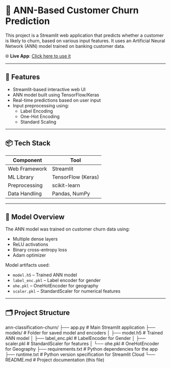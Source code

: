 # 🧠 ANN-Based Customer Churn Prediction

This project is a Streamlit web application that predicts whether a customer is likely to churn, based on various input features. It uses an Artificial Neural Network (ANN) model trained on banking customer data.

🌐 **Live App**: [Click here to use it](https://ann-classification-churn-qzfwkumlbfn67saa5rhv6b.streamlit.app/)

---

## 🚀 Features

- Streamlit-based interactive web UI
- ANN model built using TensorFlow/Keras
- Real-time predictions based on user input
- Input preprocessing using:
  - Label Encoding
  - One-Hot Encoding
  - Standard Scaling

---

## 📦 Tech Stack

| Component         | Tool                  |
|------------------|-----------------------|
| Web Framework     | Streamlit             |
| ML Library        | TensorFlow (Keras)    |
| Preprocessing     | scikit-learn          |
| Data Handling     | Pandas, NumPy         |

---

## 🧠 Model Overview

The ANN model was trained on customer churn data using:
- Multiple dense layers
- ReLU activations
- Binary cross-entropy loss
- Adam optimizer

Model artifacts used:
- `model.h5` – Trained ANN model
- `label_enc.pkl` – Label encoder for gender
- `ohe.pkl` – OneHotEncoder for geography
- `scaler.pkl` – StandardScaler for numerical features

---

## 🗂️ Project Structure

ann-classification-churn/
├── app.py                  # Main Streamlit application
├── models/                 # Folder for saved model and encoders
│   ├── model.h5            # Trained ANN model
│   ├── label_enc.pkl       # LabelEncoder for Gender
│   ├── scaler.pkl          # StandardScaler for features
│   └── ohe.pkl             # OneHotEncoder for Geography
├── requirements.txt        # Python dependencies for the app
├── runtime.txt             # Python version specification for Streamlit Cloud
└── README.md               # Project documentation (this file)



